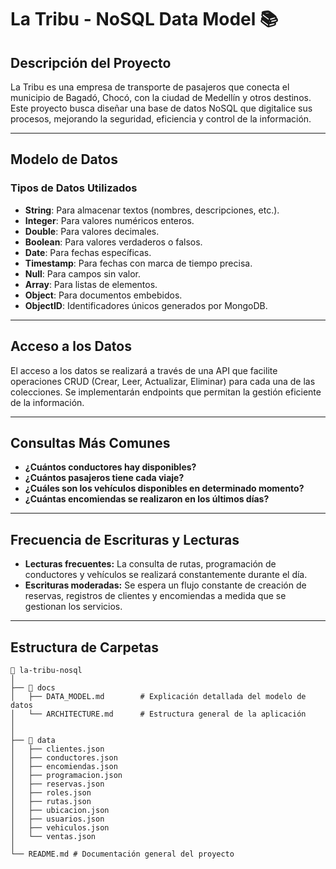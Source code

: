 # La Tribu - NoSQL Data Model 📚

## Descripción del Proyecto
La Tribu es una empresa de transporte de pasajeros que conecta el municipio de Bagadó, Chocó, con la ciudad de Medellín y otros destinos. Este proyecto busca diseñar una base de datos NoSQL que digitalice sus procesos, mejorando la seguridad, eficiencia y control de la información.

---

## Modelo de Datos
### Tipos de Datos Utilizados
- **String**: Para almacenar textos (nombres, descripciones, etc.).
- **Integer**: Para valores numéricos enteros.
- **Double**: Para valores decimales.
- **Boolean**: Para valores verdaderos o falsos.
- **Date**: Para fechas específicas.
- **Timestamp**: Para fechas con marca de tiempo precisa.
- **Null**: Para campos sin valor.
- **Array**: Para listas de elementos.
- **Object**: Para documentos embebidos.
- **ObjectID**: Identificadores únicos generados por MongoDB.

---

## Acceso a los Datos
El acceso a los datos se realizará a través de una API que facilite operaciones CRUD (Crear, Leer, Actualizar, Eliminar) para cada una de las colecciones. Se implementarán endpoints que permitan la gestión eficiente de la información.

---

## Consultas Más Comunes
- **¿Cuántos conductores hay disponibles?**
- **¿Cuántos pasajeros tiene cada viaje?**
- **¿Cuáles son los vehículos disponibles en determinado momento?**
- **¿Cuántas encomiendas se realizaron en los últimos días?**

---

## Frecuencia de Escrituras y Lecturas
- **Lecturas frecuentes:** La consulta de rutas, programación de conductores y vehículos se realizará constantemente durante el día.
- **Escrituras moderadas:** Se espera un flujo constante de creación de reservas, registros de clientes y encomiendas a medida que se gestionan los servicios.

---

## Estructura de Carpetas
```
📂 la-tribu-nosql
│
├── 📂 docs
│   ├── DATA_MODEL.md        # Explicación detallada del modelo de datos
│   └── ARCHITECTURE.md      # Estructura general de la aplicación
│   
│
├── 📂 data
│   ├── clientes.json
│   ├── conductores.json
│   ├── encomiendas.json
│   ├── programacion.json
│   ├── reservas.json
│   ├── roles.json
│   ├── rutas.json
│   ├── ubicacion.json
│   ├── usuarios.json
│   ├── vehiculos.json
│   └── ventas.json
│
└── README.md # Documentación general del proyecto
```
